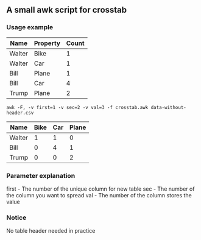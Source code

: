 A small awk script for crosstab
---

### Usage example

|Name| Property | Count |
|-|-|-|
|Walter|Bike|1|
|Walter|Car|1|
|Bill|Plane|1|
|Bill|Car|4|
|Trump|Plane|2|

```
awk -F, -v first=1 -v sec=2 -v val=3 -f crosstab.awk data-without-header.csv
```

|Name| Bike | Car | Plane |
|-|-|-|-|
|Walter|1|1|0|
|Bill|0|4|1|
|Trump|0|0|2|

### Parameter explanation

first - The number of the unique column for new table
sec - The number of the column you want to spread
val - The number of the column stores the value

### Notice

No table header needed in practice
